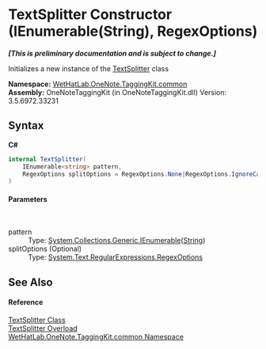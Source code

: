 # TextSplitter Constructor (IEnumerable(String), RegexOptions)
 _**\[This is preliminary documentation and is subject to change.\]**_

Initializes a new instance of the <a href="5c86e52d-3022-b69b-22dd-5f5b010b0710">TextSplitter</a> class

**Namespace:**&nbsp;<a href="bcdbab9c-63d1-48a4-6937-af53fb8d9a55">WetHatLab.OneNote.TaggingKit.common</a><br />**Assembly:**&nbsp;OneNoteTaggingKit (in OneNoteTaggingKit.dll) Version: 3.5.6972.33231

## Syntax

**C#**<br />
``` C#
internal TextSplitter(
	IEnumerable<string> pattern,
	RegexOptions splitOptions = RegexOptions.None|RegexOptions.IgnoreCase|RegexOptions.Compiled
)
```


#### Parameters
&nbsp;<dl><dt>pattern</dt><dd>Type: <a href="http://msdn2.microsoft.com/en-us/library/9eekhta0" target="_blank">System.Collections.Generic.IEnumerable</a>(<a href="http://msdn2.microsoft.com/en-us/library/s1wwdcbf" target="_blank">String</a>)<br /></dd><dt>splitOptions (Optional)</dt><dd>Type: <a href="http://msdn2.microsoft.com/en-us/library/443e8hc7" target="_blank">System.Text.RegularExpressions.RegexOptions</a><br /></dd></dl>

## See Also


#### Reference
<a href="5c86e52d-3022-b69b-22dd-5f5b010b0710">TextSplitter Class</a><br /><a href="911a4b02-a831-2a4a-ed05-d9cbeafa3e51">TextSplitter Overload</a><br /><a href="bcdbab9c-63d1-48a4-6937-af53fb8d9a55">WetHatLab.OneNote.TaggingKit.common Namespace</a><br />